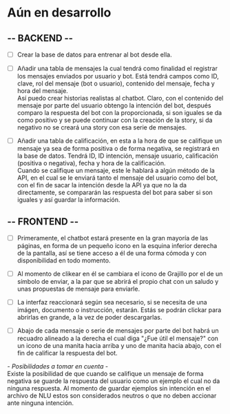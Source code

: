 # Aún en desarrollo  
## -- BACKEND --  
- [ ] Crear la base de datos para entrenar al bot desde ella.  
  
- [ ] Añadir una tabla de mensajes la cual tendrá como finalidad el registrar los mensajes enviados por usuario y bot. Está tendrá campos como ID, clave, rol del mensaje (bot o usuario), contenido del mensaje, fecha y hora del mensaje.  
Así puedo crear historias realistas al chatbot. Claro, con el contenido del mensaje por parte del usuario obtengo la intención del bot, después comparo la respuesta del bot con la proporcionada, si son iguales se da como positivo y se puede continuar con la creación de la story, si da negativo no se creará una story con esa serie de mensajes.  
  
- [ ] Añadir una tabla de calificación, en esta a la hora de que se califique un mensaje ya sea de forma positiva o de forma negativa, se registrará en la base de datos. Tendrá ID, ID intención, mensaje usuario, calificación (positiva o negativa), fecha y hora de la calificación.  
Cuando se califique un mensaje, este le hablará a algún método de la API, en el cual se le enviará tanto el mensaje del usuario como del bot, con el fin de sacar la intención desde la API ya que no la da directamente, se compararán las respuesta del bot para saber si son iguales y así guardar la información.  
  
## -- FRONTEND --  
- [ ] Primeramente, el chatbot estará presente en la gran mayoría de las páginas, en forma de un pequeño icono en la esquina inferior derecha de la pantalla, así se tiene acceso a él de una forma cómoda y con disponibilidad en todo momento.  
  
- [ ] Al momento de clikear en él se cambiara el icono de Grajillo por el de un símbolo de enviar, a la par que se abrirá el propio chat con un saludo y unas propuestas de mensaje para enviarle.  
  
- [ ] La interfaz reaccionará según sea necesario, si se necesita de una imágen, documento o instrucción, estarán. Estás se podrán clickar para abrirlas en grande, a la vez de poder descargarlas.  
  
- [ ] Abajo de cada mensaje o serie de mensajes por parte del bot habrá un recuadro alineado a la derecha el cual diga "¿Fue útil el mensaje?" con un icono de una manita hacia arriba y uno de manita hacia abajo, con el fin de calificar la respuesta del bot.  
  
*- Posibilidades a tomar en cuenta -*  
Existe la posibilidad de que cuando se califique un mensaje de forma negativa se guarde la respuesta del usuario como un ejemplo el cual no da ninguna respuesta. Al momento de guardar ejemplos sin intención en el archivo de NLU estos son considerados neutros o que no deben accionar ante ninguna intención.  